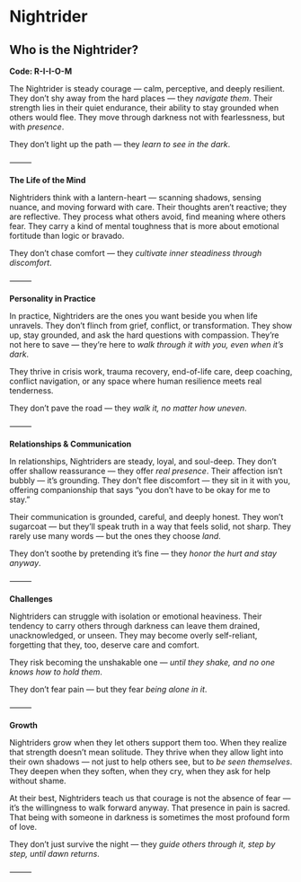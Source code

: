 # Nightrider
## Who is the Nightrider?
**Code: R-I-I-O-M**

The Nightrider is steady courage — calm, perceptive, and deeply resilient. They don’t shy away from the hard places — they *navigate them*. Their strength lies in their quiet endurance, their ability to stay grounded when others would flee. They move through darkness not with fearlessness, but with *presence*.

They don’t light up the path — they *learn to see in the dark*.

⸻

**The Life of the Mind**

Nightriders think with a lantern-heart — scanning shadows, sensing nuance, and moving forward with care. Their thoughts aren’t reactive; they are reflective. They process what others avoid, find meaning where others fear. They carry a kind of mental toughness that is more about emotional fortitude than logic or bravado.

They don’t chase comfort — they *cultivate inner steadiness through discomfort*.

⸻

**Personality in Practice**

In practice, Nightriders are the ones you want beside you when life unravels. They don’t flinch from grief, conflict, or transformation. They show up, stay grounded, and ask the hard questions with compassion. They’re not here to save — they’re here to *walk through it with you, even when it’s dark*.

They thrive in crisis work, trauma recovery, end-of-life care, deep coaching, conflict navigation, or any space where human resilience meets real tenderness.

They don’t pave the road — they *walk it, no matter how uneven*.

⸻

**Relationships & Communication**

In relationships, Nightriders are steady, loyal, and soul-deep. They don’t offer shallow reassurance — they offer *real presence*. Their affection isn’t bubbly — it’s grounding. They don’t flee discomfort — they sit in it with you, offering companionship that says “you don’t have to be okay for me to stay.”

Their communication is grounded, careful, and deeply honest. They won’t sugarcoat — but they’ll speak truth in a way that feels solid, not sharp. They rarely use many words — but the ones they choose *land*.

They don’t soothe by pretending it’s fine — they *honor the hurt and stay anyway*.

⸻

**Challenges**

Nightriders can struggle with isolation or emotional heaviness. Their tendency to carry others through darkness can leave them drained, unacknowledged, or unseen. They may become overly self-reliant, forgetting that they, too, deserve care and comfort.

They risk becoming the unshakable one — *until they shake, and no one knows how to hold them*.

They don’t fear pain — but they fear *being alone in it*.

⸻

**Growth**

Nightriders grow when they let others support them too. When they realize that strength doesn’t mean solitude. They thrive when they allow light into their own shadows — not just to help others see, but to *be seen themselves*. They deepen when they soften, when they cry, when they ask for help without shame.

At their best, Nightriders teach us that courage is not the absence of fear — it’s the willingness to walk forward anyway. That presence in pain is sacred. That being with someone in darkness is sometimes the most profound form of love.

They don’t just survive the night — they *guide others through it, step by step, until dawn returns*.

⸻
